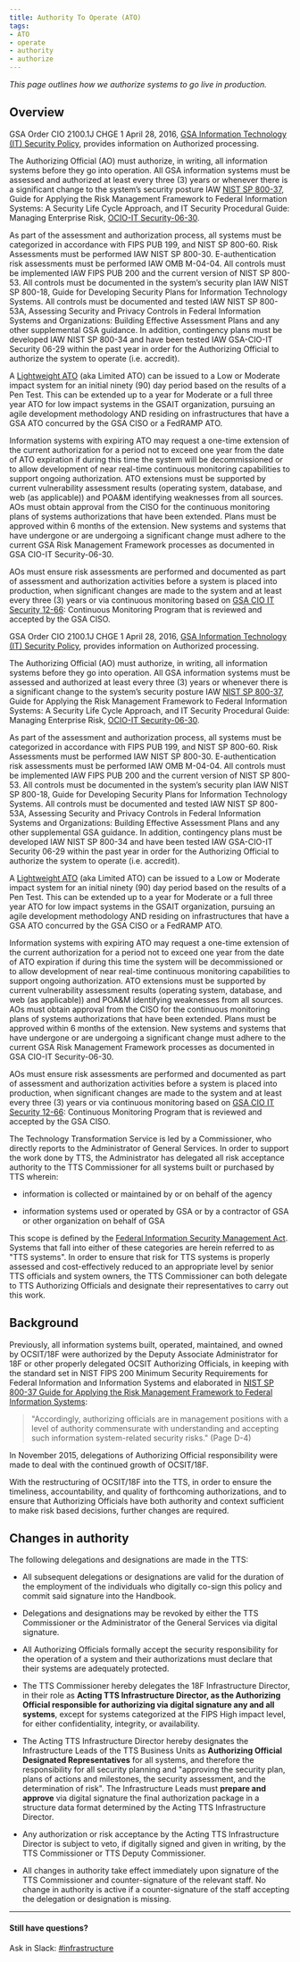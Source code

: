 ```yaml
---
title: Authority To Operate (ATO)
tags:
- ATO
- operate
- authority
- authorize
---
```


_This page outlines how we authorize systems to go live in production._

## Overview
GSA Order CIO 2100.1J CHGE 1 April 28, 2016, [GSA Information Technology (IT) Security Policy](https://gsa.gov/portal/getMediaData?mediaId=129634),  provides information on Authorized processing.

The Authorizing Official (AO) must authorize, in writing, all information systems before they go into operation. All GSA information systems must be assessed and authorized at least every three (3) years or whenever there is a significant change to the system’s security posture IAW [NIST SP 800-37](http://nvlpubs.nist.gov/nistpubs/SpecialPublications/NIST.SP.800-37r1.pdf), Guide for Applying the Risk Management Framework to Federal Information Systems: A Security Life Cycle Approach, and IT Security Procedural Guide: Managing Enterprise Risk, [OCIO-IT Security-06-30](https://insite.gsa.gov/portal/getMediaData?mediaId=672866).

As part of the assessment and authorization process, all systems must be categorized in accordance with FIPS PUB 199, and NIST SP 800-60. Risk Assessments must be performed IAW NIST SP 800-30. E-authentication risk assessments must be performed IAW OMB M-04-04. All controls must be implemented IAW FIPS PUB 200 and the current version of NIST SP 800-53. All controls must be documented in the system’s security plan IAW NIST SP 800-18, Guide for Developing Security Plans for Information Technology Systems. All controls must be documented and tested IAW NIST SP 800-53A, Assessing Security and Privacy Controls in Federal Information Systems and Organizations: Building Effective Assessment Plans and any other supplemental GSA guidance. In addition, contingency plans must be developed IAW NIST SP 800-34 and have been tested IAW GSA-CIO-IT Security 06-29 within the past year in order for the Authorizing Official to authorize the system to operate (i.e. accredit).

A [Lightweight ATO](https://insite.gsa.gov/portal/getMediaData?mediaId=659610) (aka Limited ATO) can be issued to a Low or Moderate impact system for an initial ninety (90) day period based on the results of a Pen Test. This can be extended up to a year for Moderate or a full three year ATO for low impact systems in the GSAIT organization, pursuing an agile development methodology AND residing on infrastructures that have a GSA ATO concurred by the GSA CISO or a FedRAMP ATO.

Information systems with expiring ATO may request a one-time extension of the current authorization for a period not to exceed one year from the date of ATO expiration if during this time the system will be decommissioned or to allow development of near real-time continuous monitoring capabilities to support ongoing authorization. ATO extensions must be supported by current vulnerability assessment results (operating system, database, and web (as applicable)) and POA&M identifying weaknesses from all sources. AOs must obtain approval from the CISO for the continuous monitoring plans of systems authorizations that have been extended. Plans must be approved within 6 months of the extension. New systems and systems that have undergone or are undergoing a significant change must adhere to the current GSA Risk Management Framework processes as documented in GSA CIO-IT Security-06-30.

AOs must ensure risk assessments are performed and documented as part of assessment and authorization activities before a system is placed into production, when significant changes are made to the system and at least every three (3) years or via continuous monitoring based on [GSA CIO IT Security 12-66](https://insite.staging.gsa.gov/portal/getMediaData?mediaId=649274): Continuous Monitoring Program that is reviewed and accepted by the GSA CISO.

GSA Order CIO 2100.1J CHGE 1 April 28, 2016, [GSA Information Technology (IT) Security Policy](https://gsa.gov/portal/getMediaData?mediaId=129634),  provides information on Authorized processing. 

The Authorizing Official (AO) must authorize, in writing, all information systems before they go into operation. All GSA information systems must be assessed and authorized at least every three (3) years or whenever there is a significant change to the system’s security posture IAW [NIST SP 800-37](http://nvlpubs.nist.gov/nistpubs/SpecialPublications/NIST.SP.800-37r1.pdf), Guide for Applying the Risk Management Framework to Federal Information Systems: A Security Life Cycle Approach, and IT Security Procedural Guide: Managing Enterprise Risk, [OCIO-IT Security-06-30](https://insite.gsa.gov/portal/getMediaData?mediaId=672866).

As part of the assessment and authorization process, all systems must be categorized in accordance with FIPS PUB 199, and NIST SP 800-60. Risk Assessments must be performed IAW NIST SP 800-30. E-authentication risk assessments must be performed IAW OMB M-04-04. All controls must be implemented IAW FIPS PUB 200 and the current version of NIST SP 800-53. All controls must be documented in the system’s security plan IAW NIST SP 800-18, Guide for Developing Security Plans for Information Technology Systems. All controls must be documented and tested IAW NIST SP 800-53A, Assessing Security and Privacy Controls in Federal Information Systems and Organizations: Building Effective Assessment Plans and any other supplemental GSA guidance. In addition, contingency plans must be developed IAW NIST SP 800-34 and have been tested IAW GSA-CIO-IT Security 06-29 within the past year in order for the Authorizing Official to authorize the system to operate (i.e. accredit).

A [Lightweight ATO](https://insite.gsa.gov/portal/getMediaData?mediaId=659610) (aka Limited ATO) can be issued to a Low or Moderate impact system for an initial ninety (90) day period based on the results of a Pen Test. This can be extended up to a year for Moderate or a full three year ATO for low impact systems in the GSAIT organization, pursuing an agile development methodology AND residing on infrastructures that have a GSA ATO concurred by the GSA CISO or a FedRAMP ATO. 

Information systems with expiring ATO may request a one-time extension of the current authorization for a period not to exceed one year from the date of ATO expiration if during this time the system will be decommissioned or to allow development of near real-time continuous monitoring capabilities to support ongoing authorization. ATO extensions must be supported by current vulnerability assessment results (operating system, database, and web (as applicable)) and POA&M identifying weaknesses from all sources. AOs must obtain approval from the CISO for the continuous monitoring plans of systems authorizations that have been extended. Plans must be approved within 6 months of the extension. New systems and systems that have undergone or are undergoing a significant change must adhere to the current GSA Risk Management Framework processes as documented in GSA CIO-IT Security-06-30.

AOs must ensure risk assessments are performed and documented as part of assessment and authorization activities before a system is placed into production, when significant changes are made to the system and at least every three (3) years or via continuous monitoring based on [GSA CIO IT Security 12-66](https://insite.staging.gsa.gov/portal/getMediaData?mediaId=649274): Continuous Monitoring Program that is reviewed and accepted by the GSA CISO.

The Technology Transformation Service is led by a Commissioner, who directly reports to the Administrator of General Services. In order to support the work done by TTS, the Administrator has delegated all risk acceptance authority to the TTS Commissioner for all systems built or purchased by TTS wherein:

* information is collected or maintained by or on behalf of the agency

* information systems used or operated by GSA or by a contractor of GSA or other organization on behalf of GSA

This scope is defined by the [Federal Information Security Management Act](https://www.congress.gov/bill/113th-congress/senate-bill/2521/text?overview=closed). Systems that fall into either of these categories are herein referred to as "TTS systems". In order to ensure that risk for TTS systems is properly assessed and cost-effectively reduced to an appropriate level by senior TTS officials and system owners, the TTS Commissioner can both delegate to TTS Authorizing Officials and designate their representatives to carry out this work.

## Background

Previously, all information systems built, operated, maintained, and owned by OCSIT/18F were authorized by the Deputy Associate Administrator for 18F or other properly delegated OCSIT Authorizing Officials, in keeping with the standard set in NIST FIPS 200 Minimum Security Requirements for Federal Information and Information Systems and elaborated in [NIST SP 800-37 Guide for Applying the Risk Management Framework to Federal Information Systems](http://csrc.nist.gov/publications/nistpubs/800-37-rev1/sp800-37-rev1-final.pdf):

> "Accordingly, authorizing officials are in management positions with a level of authority commensurate with understanding and accepting such information system-related security risks." (Page D-4)

In November 2015, delegations of Authorizing Official responsibility were made to deal with the continued growth of OCSIT/18F.

With the restructuring of OCSIT/18F into the TTS, in order to ensure the timeliness, accountability, and quality of forthcoming authorizations, and to ensure that Authorizing Officials have both authority and context sufficient to make risk based decisions, further changes are required.

## Changes in authority

The following delegations and designations are made in the TTS:


* All subsequent delegations or designations are valid for the duration of the employment of the individuals who digitally co-sign this policy and commit said signature into the Handbook.

* Delegations and designations may be revoked by either the TTS Commissioner or the Administrator of the General Services via digital signature.

* All Authorizing Officials formally accept the security responsibility for the operation of a system and their authorizations must declare that their systems are adequately protected.

* The TTS Commissioner hereby delegates the 18F Infrastructure Director, in their role as **Acting TTS Infrastructure Director, as the Authorizing Official responsible for authorizing via digital signature any and all systems**, except for systems categorized at the FIPS High impact level, for either confidentiality, integrity, or availability.

* The Acting TTS Infrastructure Director hereby designates the Infrastructure Leads of the TTS Business Units as **Authorizing Official Designated Representatives** for all systems, and therefore the responsibility for all security planning and "approving the security plan, plans of actions and milestones, the security assessment, and the determination of risk". The Infrastructure Leads must **prepare and approve** via digital signature the final authorization package in a structure data format determined by the Acting TTS Infrastructure Director.

* Any authorization or risk acceptance by the Acting TTS Infrastructure Director is subject to veto, if digitally signed and given in writing, by the TTS Commissioner or TTS Deputy Commissioner.


* All changes in authority take effect immediately upon signature of the TTS Commissioner and counter-signature of the relevant staff. No change in authority is active if a counter-signature of the staff accepting the delegation or designation is missing.

---

#### Still have questions?

Ask in Slack: [#infrastructure](https://gsa-tts.slack.com/messages/infrastructure/)
